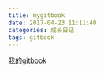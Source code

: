 ```yaml
---
title: mygitbook
date: 2017-04-23 11:11:40
categories: 成长日记
tags: gitbook
---
```

[我的gitbook](https://callmejay.gitbooks.io/grow-up/content/)
